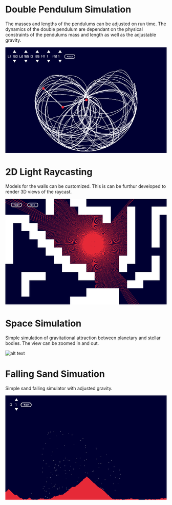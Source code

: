 # Double Pendulum Simulation
  The masses and lengths of the pendulums can be adjusted on run time. The dynamics of the double pendulum are
  dependant on the physical constraints of the pendulums mass and length as well as the adjustable gravity.
  
![alt text](https://raw.githubusercontent.com/TonyBotSacks/Physics-Simulations/main/Physics%20Simulation/images/sim_3.png)

# 2D Light Raycasting
  Models for the walls can be customized. This is can be furthur developed to render 3D views of the raycast. 
  
![alt text](https://raw.githubusercontent.com/TonyBotSacks/Physics-Simulations/main/Physics%20Simulation/images/sim_4.png)
# Space Simulation
  Simple simulation of gravitational attraction between planetary and stellar bodies. The view can be zoomed in and out.
  
![alt text](file:///c%3A/Users/Yafet/Downloads/Physics%20Simulation%20C%2B%2B%20-%20Copy/Physics%20Simulation/images/sim_1.png)

# Falling Sand Simuation
  Simple sand falling simulator with adjusted gravity. 
  
![alt text](https://raw.githubusercontent.com/TonyBotSacks/Physics-Simulations/main/Physics%20Simulation/images/sim_2.png)
